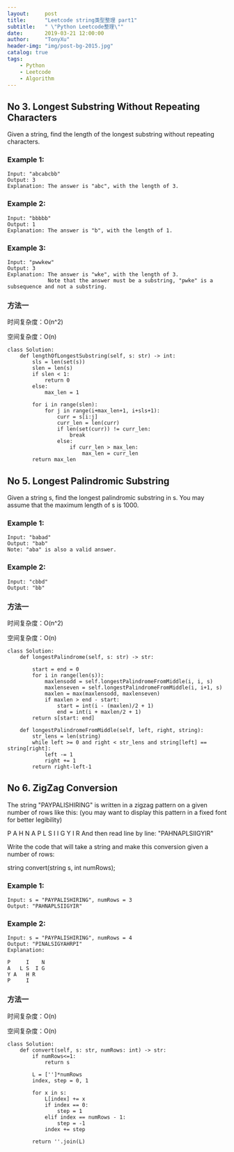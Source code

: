 ```yaml
---
layout:     post
title:      "Leetcode string类型整理 part1"
subtitle:   " \"Python Leetcode整理\""
date:       2019-03-21 12:00:00
author:     "TonyXu"
header-img: "img/post-bg-2015.jpg"
catalog: true
tags:
    - Python
    - Leetcode
    - Algorithm
---
```


## No 3. Longest Substring Without Repeating Characters

Given a string, find the length of the longest substring without repeating characters.

### Example 1:

```
Input: "abcabcbb"
Output: 3
Explanation: The answer is "abc", with the length of 3.
```

### Example 2:

```
Input: "bbbbb"
Output: 1
Explanation: The answer is "b", with the length of 1.
```

### Example 3:

```
Input: "pwwkew"
Output: 3
Explanation: The answer is "wke", with the length of 3.
             Note that the answer must be a substring, "pwke" is a subsequence and not a substring.
```

### 方法一

时间复杂度：O(n^2)

空间复杂度：O(n)

```
class Solution:
    def lengthOfLongestSubstring(self, s: str) -> int:
        sls = len(set(s))
        slen = len(s)
        if slen < 1:
            return 0
        else:
            max_len = 1

        for i in range(slen):
            for j in range(i+max_len+1, i+sls+1):
                curr = s[i:j]
                curr_len = len(curr)
                if len(set(curr)) != curr_len:
                    break
                else:
                    if curr_len > max_len:
                        max_len = curr_len
        return max_len
```

## No 5. Longest Palindromic Substring

Given a string s, find the longest palindromic substring in s. You may assume that the maximum length of s is 1000.

### Example 1:

```
Input: "babad"
Output: "bab"
Note: "aba" is also a valid answer.
```


### Example 2:

```
Input: "cbbd"
Output: "bb"
```

### 方法一

时间复杂度：O(n^2)

空间复杂度：O(n)

```
class Solution:
    def longestPalindrome(self, s: str) -> str:

        start = end = 0
        for i in range(len(s)):
            maxlensodd = self.longestPalindromeFromMiddle(i, i, s)
            maxlenseven = self.longestPalindromeFromMiddle(i, i+1, s)
            maxlen = max(maxlensodd, maxlenseven)
            if maxlen > end - start:
                start = int(i - (maxlen)/2 + 1)
                end = int(i + maxlen/2 + 1)
        return s[start: end]

    def longestPalindromeFromMiddle(self, left, right, string):
        str_lens = len(string)
        while left >= 0 and right < str_lens and string[left] == string[right]:
            left -= 1
            right += 1
        return right-left-1
```

## No 6. ZigZag Conversion

The string "PAYPALISHIRING" is written in a zigzag pattern on a given number of rows like this: (you may want to display this pattern in a fixed font for better legibility)

P   A   H   N
A P L S I I G
Y   I   R
And then read line by line: "PAHNAPLSIIGYIR"

Write the code that will take a string and make this conversion given a number of rows:

string convert(string s, int numRows);

### Example 1:

```
Input: s = "PAYPALISHIRING", numRows = 3
Output: "PAHNAPLSIIGYIR"
```

### Example 2:

```
Input: s = "PAYPALISHIRING", numRows = 4
Output: "PINALSIGYAHRPI"
Explanation:

P     I    N
A   L S  I G
Y A   H R
P     I
```

### 方法一

时间复杂度：O(n)

空间复杂度：O(n)

```
class Solution:
    def convert(self, s: str, numRows: int) -> str:
        if numRows<=1:
            return s

        L = ['']*numRows
        index, step = 0, 1

        for x in s:
            L[index] += x
            if index == 0:
                step = 1
            elif index == numRows - 1:
                step = -1
            index += step

        return ''.join(L)
```
